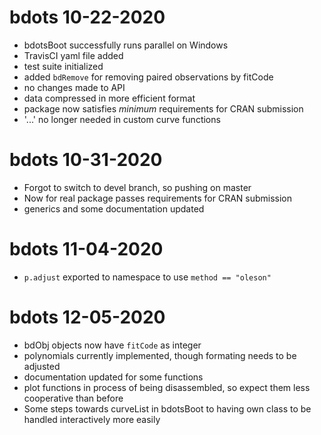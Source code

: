 # bdots 10-22-2020
- bdotsBoot successfully runs parallel on Windows
- TravisCI yaml file added
- test suite initialized
- added `bdRemove` for removing paired observations by fitCode
- no changes made to API
- data compressed in more efficient format
- package now satisfies *minimum* requirements for CRAN submission
- '...' no longer needed in custom curve functions

# bdots 10-31-2020
- Forgot to switch to devel branch, so pushing on master
- Now for real package passes requirements for CRAN submission
- generics and some documentation updated

# bdots 11-04-2020
- `p.adjust` exported to namespace to use `method == "oleson"`

# bdots 12-05-2020
- bdObj objects now have `fitCode` as integer
- polynomials currently implemented, though formating needs to be adjusted
- documentation updated for some functions
- plot functions in process of being disassembled, so expect them less cooperative than before
- Some steps towards curveList in bdotsBoot to having own class to be handled interactively more easily
